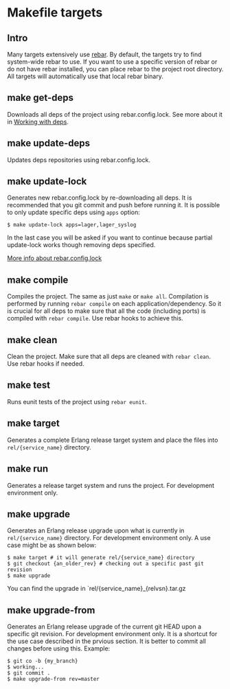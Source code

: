 # Makefile targets


## Intro

Many targets extensively use [rebar](https://github.com/rebar/rebar).
By default, the targets try to find system-wide rebar to use. If you
want to use a specific version of rebar or do not have rebar installed,
you can place rebar to the project root directory. All targets will
automatically use that local rebar binary.


## make get-deps

Downloads all deps of the project using rebar.config.lock. See more
about it in [Working with deps](service_DEPS.md).


## make update-deps

Updates deps repositories using rebar.config.lock.


## make update-lock

Generates new rebar.config.lock by re-downloading all deps.
It is recommended that you git commit and push before running it.
It is possible to only update specific deps using `apps` option:

    $ make update-lock apps=lager,lager_syslog

In the last case you will be asked if you want to continue because partial
update-lock works though removing deps specified.

[More info about rebar.config.lock](service_DEPS.md)


## make compile

Compiles the project. The same as just `make` or `make all`. Compilation is
performed by running `rebar compile` on each application/dependency.
So it is crucial for all deps to make sure that all the code (including ports)
is compiled with `rebar compile`. Use rebar hooks to achieve this.


## make clean

Clean the project. Make sure that all deps are cleaned with `rebar clean`.
Use rebar hooks if needed.


## make test

Runs eunit tests of the project using `rebar eunit`.


## make target

Generates a complete Erlang release target system and place the files
into `rel/{service_name}` directory.


## make run

Generates a release target system and runs the project.
For development environment only.


## make upgrade

Generates an Erlang release upgrade upon what is currently in
`rel/{service_name}` directory. For development environment only.
A use case might be as shown below:

    $ make target # it will generate rel/{service_name} directory
    $ git checkout {an_older_rev} # checking out a specific past git revision
    $ make upgrade

You can find the upgrade in `rel/{service_name}_{relvsn}.tar.gz


## make upgrade-from

Generates an Erlang release upgrade of the current git HEAD upon a specific
git revision. For development environment only. It is a shortcut for
the use case described in the prvious section. It is better to commit all
changes before using this. Example:

    $ git co -b {my_branch}
    $ working...
    $ git commit .
    $ make upgrade-from rev=master

